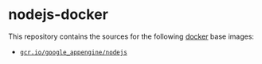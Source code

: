 nodejs-docker
=============

This repository contains the sources for the following [docker](https://docker.io) base images:
- [`gcr.io/google_appengine/nodejs`](/base)
